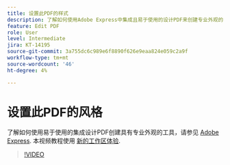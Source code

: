 ```yaml
---
title: 设置此PDF的样式
description: 了解如何使用Adobe Express中集成且易于使用的设计PDF来创建专业外观的工具
feature: Edit PDF
role: User
level: Intermediate
jira: KT-14195
source-git-commit: 3a755dc6c989e6f8890f626e9eaa824e059c2a9f
workflow-type: tm+mt
source-wordcount: '46'
ht-degree: 4%

---
```


# 设置此PDF的风格

了解如何使用易于使用的集成设计PDF创建具有专业外观的工具，请参见 [Adobe Express](https://express.adobe.com). 本视频教程使用 [新的工作区体验](new-workspace.md).

>[!VIDEO](https://video.tv.adobe.com/v/3425137?quality=12&learn=on&hidetitle=true)